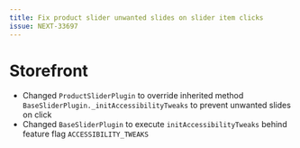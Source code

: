 ```yaml
---
title: Fix product slider unwanted slides on slider item clicks
issue: NEXT-33697
---
```

# Storefront
* Changed `ProductSliderPlugin` to override inherited method `BaseSliderPlugin._initAccessibilityTweaks` to prevent unwanted slides on click
* Changed `BaseSliderPlugin` to execute `initAccessibilityTweaks` behind feature flag `ACCESSIBILITY_TWEAKS`